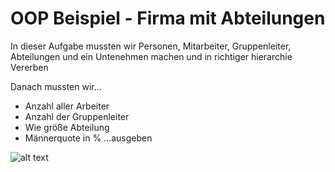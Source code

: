 # OOP Beispiel - Firma mit Abteilungen

In dieser Aufgabe mussten wir Personen, Mitarbeiter, Gruppenleiter, Abteilungen und ein Untenehmen machen und in richtiger hierarchie Vererben

Danach mussten wir...
* Anzahl aller Arbeiter
* Anzahl der Gruppenleiter
* Wie größe Abteilung
* Männerquote in %
...ausgeben

![alt text](https://github.com/SpiritKingTV/5AHWII_RUBNER_SWP/new/main/OOP-Abteilungen/bsp.png)
